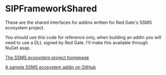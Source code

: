 SIPFrameworkShared
==================
These are the shared interfaces for addins written for Red Gate's SSMS ecosystem project. 

You should use this code for reference only, when building an addin you will need to use a DLL signed by Red Gate. I'll make this available through NuGet asap.

[The SSMS ecosystem project homepage](http://documentation.red-gate.com/display/MA/SSMS+ecosystem+project)

[A sample SSMS ecosystem addin on GitHub](https://github.com/red-gate/SampleSsmsEcosystemAddin)